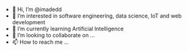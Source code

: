 - 👋 Hi, I’m @imadedd
- 👀 I’m interested in software engineering, data science, IoT and web development
- 🌱 I’m currently learning Artificial Intelligence
- 💞️ I’m looking to collaborate on ...
- 📫 How to reach me ...

<!---
imadedd/imadedd is a ✨ special ✨ repository because its `README.md` (this file) appears on your GitHub profile.
You can click the Preview link to take a look at your changes.
--->
